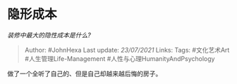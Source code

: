 # 隐形成本
*装修中最大的隐性成本是什么?*

> Author: #JohnHexa
Last update: *23/07/2021* 
Links: 
Tags: #文化艺术Art #人生管理Life-Management #人性与心理HumanityAndPsychology 


 
做了一个全听了自己的、但是自己却越来越后悔的房子。



